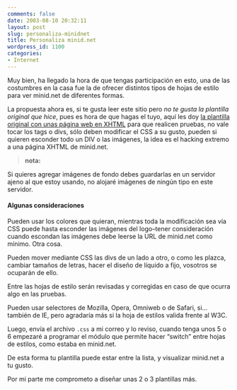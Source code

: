 ```yaml
---
comments: false
date: 2003-08-10 20:32:11
layout: post
slug: personaliza-minidnet
title: Personaliza minid.net
wordpress_id: 1100
categories:
- Internet
---
```


Muy bien, ha llegado la hora de que tengas participación en esto, una de las costumbres en la casa fue la de ofrecer distintos tipos de hojas de estilo para ver minid.net de diferentes formas.





La propuesta ahora es, si te gusta leer este sitio pero _no te gusta la plantilla original que hice_, pues es hora de que hagas el tuyo, aquí les doy [la plantilla original con unas página web en XHTML](/files/minid-css.zip) para que realicen pruebas, no vale tocar los tags o divs, sólo deben modificar el CSS a su gusto, pueden si quieren esconder todo un DIV o las imágenes, la idea es el hacking extremo a una página XHTML de minid.net.





> 

> 
> **nota:**  

Si quieres agregar imágenes de fondo debes guardarlas en un servidor ajeno al que estoy usando, no alojaré imágenes de ningún tipo en este servidor.
> 
> 






#### Algunas consideraciones





Pueden usar los colores que quieran, mientras toda la modificación sea vía CSS puede hasta esconder las imágenes del logo–tener consideración cuando escondan las imágenes debe leerse la URL de minid.net como mínimo. Otra cosa.





Pueden mover mediante CSS las divs de un lado a otro, o como les plazca, cambiar tamaños de letras, hacer el diseño de líquido a fijo, vosotros se ocuparán de ello.





Entre las hojas de estilo serán revisadas y corregidas en caso de que ocurra algo en las pruebas.





Pueden usar selectores de Mozilla, Opera, Omniweb o de Safari, si… también de IE, pero agradaría más si la hoja de estilos valida frente al W3C.





Luego, envía el archivo `.css` a mi correo y lo reviso, cuando tenga unos 5 o 6 empezaré a programar el módulo que permite hacer “switch” entre hojas de estilos, como estaba en minid.net.





De esta forma tu plantilla puede estar entre la lista, y visualizar minid.net a tu gusto.





Por mi parte me comprometo a diseñar unas 2 o 3 plantillas más.




 
